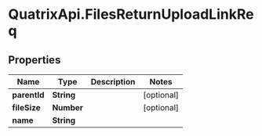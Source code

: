 # QuatrixApi.FilesReturnUploadLinkReq

## Properties
Name | Type | Description | Notes
------------ | ------------- | ------------- | -------------
**parentId** | **String** |  | [optional] 
**fileSize** | **Number** |  | [optional] 
**name** | **String** |  | 


